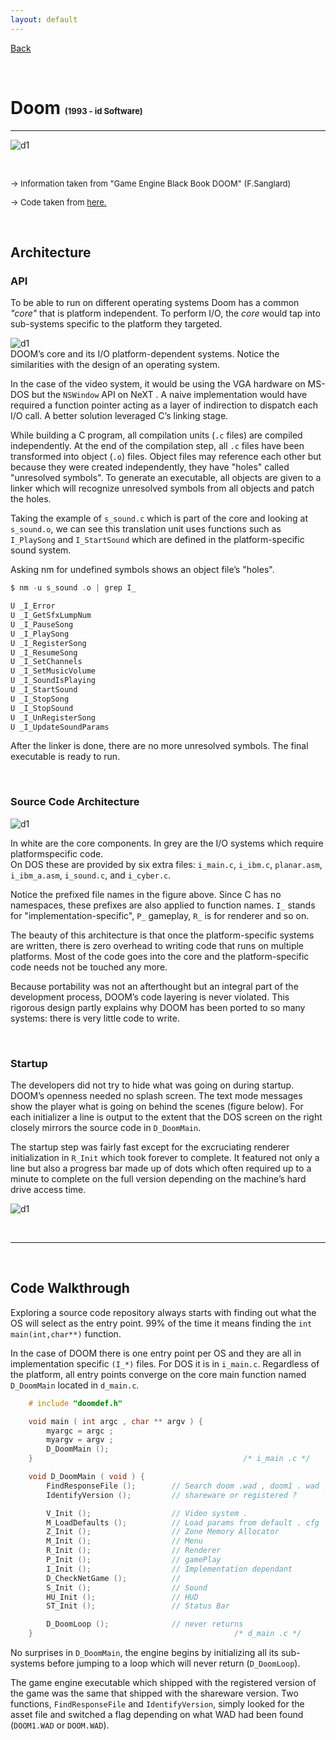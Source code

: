 ```yaml
---
layout: default
---
```


[Back](../../)

&nbsp;

# Doom <font size="-1">(1993 - id Software)</font>  

---

![d1](../../assets/pics/doom_logo.png)    

&nbsp;

<font size="-1">&rarr; Information taken from "Game Engine Black Book DOOM" (F.Sanglard)  </font>  

<font size="-1">&rarr; Code taken from <a href="https://github.com/id-Software/DOOM">here.</a></font>  

&nbsp;

## Architecture

### API 

To be able to run on different operating systems Doom has a common *"core"* that is platform independent. To perform I/O, the *core* would tap into sub-systems specific to the platform they targeted.  

![d1](../../assets/pics/doom_01.png)  
DOOM’s core and its I/O platform-dependent systems. Notice the similarities with the design of an operating system.

In the case of the video system, it would be using the VGA hardware on MS-DOS but the `NSWindow` API on NeXT . A naive implementation would have required a function pointer acting as a layer of indirection to dispatch each I/O call. A better solution leveraged C’s linking stage.  

While building a C program, all compilation units (`.c` files) are compiled independently. At the end of the compilation step, all `.c` files have been transformed into object (`.o`) files. Object files may reference each other but because they were created independently, they have "holes" called "unresolved symbols". To generate an executable, all objects are given to a linker which will recognize unresolved symbols from all objects and patch the holes.  

Taking the example of `s_sound.c` which is part of the core and looking at `s_sound.o`, we can see this translation unit uses functions such as `I_PlaySong` and `I_StartSound` which are defined in the platform-specific sound system.  

Asking nm for undefined symbols shows an object file’s "holes".  

```c
$ nm -u s_sound .o | grep I_

U _I_Error
U _I_GetSfxLumpNum
U _I_PauseSong
U _I_PlaySong
U _I_RegisterSong
U _I_ResumeSong
U _I_SetChannels
U _I_SetMusicVolume
U _I_SoundIsPlaying
U _I_StartSound
U _I_StopSong
U _I_StopSound
U _I_UnRegisterSong
U _I_UpdateSoundParams
```

After the linker is done, there are no more unresolved symbols. The final executable is ready to run.  

&nbsp;

### Source Code Architecture  

![d1](../../assets/pics/doom_02.png)  

In white are the core components. In grey are the I/O systems which require platformspecific code.  
On DOS these are provided by six extra files: `i_main.c`, `i_ibm.c`, `planar.asm`, `i_ibm_a.asm`, `i_sound.c`, and `i_cyber.c`.  

Notice the prefixed file names in the figure above. Since C has no namespaces, these prefixes are also applied to function names. `I_` stands for "implementation-specific", `P_` gameplay, `R_` is for renderer and so on.  

The beauty of this architecture is that once the platform-specific systems are written, there is zero overhead to writing code that runs on multiple platforms. Most of the code goes into the core and the platform-specific code needs not be touched any more.  

Because portability was not an afterthought but an integral part of the development process, DOOM’s code layering is never violated. This rigorous design partly explains why DOOM has been ported to so many systems: there is very little code to write.  

&nbsp;

### Startup  

The developers did not try to hide what was going on during startup. DOOM’s openness needed no splash screen. The text mode messages show the player what is going on behind the scenes (figure below). For each initializer a line is output to the extent that the DOS screen on the right closely mirrors the source code in `D_DoomMain`.  

The startup step was fairly fast except for the excruciating renderer initialization in `R_Init` which took forever to complete. It featured not only a line but also a progress bar made up of dots which often required up to a minute to complete on the full version depending on the machine’s hard drive access time.  

![d1](../../assets/pics/doom_03.png)  

&nbsp;

---

&nbsp;

## Code Walkthrough  

Exploring a source code repository always starts with finding out what the OS will select as the entry point. 99% of the time it means finding the `int main(int,char**)` function.  

In the case of DOOM there is one entry point per OS and they are all in implementation specific `(I_*)` files. For DOS it is in `i_main.c`. Regardless of the platform, all entry points converge on the core main function named `D_DoomMain` located in `d_main.c`.  

```c
    # include "doomdef.h"

    void main ( int argc , char ** argv ) {
        myargc = argc ;
        myargv = argv ;
        D_DoomMain ();
    }                                               /* i_main .c */
```  

```c
    void D_DoomMain ( void ) {
        FindResponseFile ();        // Search doom .wad , doom1 . wad ...
        IdentifyVersion ();         // shareware or registered ?

        V_Init ();                  // Video system .
        M_LoadDefaults ();          // Load params from default . cfg
        Z_Init ();                  // Zone Memory Allocator
        M_Init ();                  // Menu
        R_Init ();                  // Renderer
        P_Init ();                  // gamePlay
        I_Init ();                  // Implementation dependant
        D_CheckNetGame ();          //
        S_Init ();                  // Sound
        HU_Init ();                 // HUD
        ST_Init ();                 // Status Bar

        D_DoomLoop ();              // never returns
    }                                             /* d_main .c */
```

No surprises in `D_DoomMain`, the engine begins by initializing all its sub-systems before jumping to a loop which will never return (`D_DoomLoop`).  

The game engine executable which shipped with the registered version of the game was the same that shipped with the shareware version. Two functions, `FindResponseFile` and `IdentifyVersion`, simply looked for the asset file and switched a flag depending on what WAD had been found (`DOOM1.WAD` or `DOOM.WAD`).  

